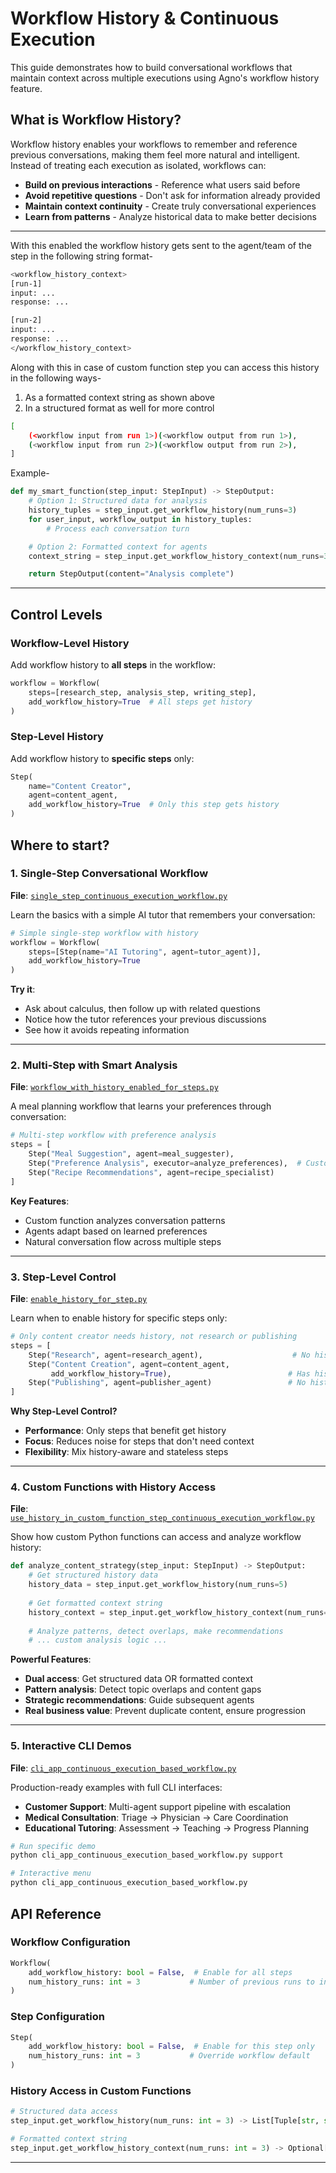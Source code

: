 # Workflow History & Continuous Execution

This guide demonstrates how to build conversational workflows that maintain context across multiple executions using Agno's workflow history feature.

## What is Workflow History?

Workflow history enables your workflows to remember and reference previous conversations, making them feel more natural and intelligent. Instead of treating each execution as isolated, workflows can:

- **Build on previous interactions** - Reference what users said before
- **Avoid repetitive questions** - Don't ask for information already provided
- **Maintain context continuity** - Create truly conversational experiences
- **Learn from patterns** - Analyze historical data to make better decisions

---

With this enabled the workflow history gets sent to the agent/team of the step in the following string format-
```bash
<workflow_history_context>
[run-1]
input: ...
response: ...

[run-2]
input: ...
response: ...
</workflow_history_context>
```

Along with this in case of custom function step you can access this history in the following ways-
1. As a formatted context string as shown above
2. In a structured format as well for more control
```bash
[
    (<workflow input from run 1>)(<workflow output from run 1>),
    (<workflow input from run 2>)(<workflow output from run 2>),
]
```

Example-
```python
def my_smart_function(step_input: StepInput) -> StepOutput:
    # Option 1: Structured data for analysis
    history_tuples = step_input.get_workflow_history(num_runs=3)
    for user_input, workflow_output in history_tuples:
        # Process each conversation turn

    # Option 2: Formatted context for agents  
    context_string = step_input.get_workflow_history_context(num_runs=3)

    return StepOutput(content="Analysis complete")
```

---

## Control Levels

### Workflow-Level History
Add workflow history to **all steps** in the workflow:

```python
workflow = Workflow(
    steps=[research_step, analysis_step, writing_step],
    add_workflow_history=True  # All steps get history
)
```

### Step-Level History
Add workflow history to **specific steps** only:

```python
Step(
    name="Content Creator", 
    agent=content_agent,
    add_workflow_history=True  # Only this step gets history
)
```

## Where to start?

### 1. Single-Step Conversational Workflow
**File**: [`single_step_continuous_execution_workflow.py`](./single_step_continuous_execution_workflow.py)

Learn the basics with a simple AI tutor that remembers your conversation:

```python
# Simple single-step workflow with history
workflow = Workflow(
    steps=[Step(name="AI Tutoring", agent=tutor_agent)],
    add_workflow_history=True
)
```

**Try it**: 
- Ask about calculus, then follow up with related questions
- Notice how the tutor references your previous discussions
- See how it avoids repeating information

---

### 2. Multi-Step with Smart Analysis  
**File**: [`workflow_with_history_enabled_for_steps.py`](./workflow_with_history_enabled_for_steps.py)

A meal planning workflow that learns your preferences through conversation:

```python
# Multi-step workflow with preference analysis
steps = [
    Step("Meal Suggestion", agent=meal_suggester),
    Step("Preference Analysis", executor=analyze_preferences),  # Custom function for analyzing outputs
    Step("Recipe Recommendations", agent=recipe_specialist)
]
```

**Key Features**:
- Custom function analyzes conversation patterns
- Agents adapt based on learned preferences  
- Natural conversation flow across multiple steps

---

### 3. Step-Level Control
**File**: [`enable_history_for_step.py`](./enable_history_for_step.py)

Learn when to enable history for specific steps only:

```python
# Only content creator needs history, not research or publishing
steps = [
    Step("Research", agent=research_agent),                    # No history
    Step("Content Creation", agent=content_agent, 
         add_workflow_history=True),                          # Has history  
    Step("Publishing", agent=publisher_agent)                 # No history
]
```

**Why Step-Level Control?**
- **Performance**: Only steps that benefit get history
- **Focus**: Reduces noise for steps that don't need context
- **Flexibility**: Mix history-aware and stateless steps

---

### 4. Custom Functions with History Access
**File**: [`use_history_in_custom_function_step_continuous_execution_workflow.py`](./use_history_in_custom_function_step_continuous_execution_workflow.py)

Show how custom Python functions can access and analyze workflow history:

```python
def analyze_content_strategy(step_input: StepInput) -> StepOutput:
    # Get structured history data
    history_data = step_input.get_workflow_history(num_runs=5)
    
    # Get formatted context string  
    history_context = step_input.get_workflow_history_context(num_runs=3)
    
    # Analyze patterns, detect overlaps, make recommendations
    # ... custom analysis logic ...
```

**Powerful Features**:
- **Dual access**: Get structured data OR formatted context
- **Pattern analysis**: Detect topic overlaps and content gaps
- **Strategic recommendations**: Guide subsequent agents
- **Real business value**: Prevent duplicate content, ensure progression

---

### 5. Interactive CLI Demos
**File**: [`cli_app_continuous_execution_based_workflow.py`](./cli_app_continuous_execution_based_workflow.py)

Production-ready examples with full CLI interfaces:

- **Customer Support**: Multi-agent support pipeline with escalation
- **Medical Consultation**: Triage → Physician → Care Coordination  
- **Educational Tutoring**: Assessment → Teaching → Progress Planning

```bash
# Run specific demo
python cli_app_continuous_execution_based_workflow.py support

# Interactive menu
python cli_app_continuous_execution_based_workflow.py
```

## API Reference

### Workflow Configuration
```python
Workflow(
    add_workflow_history: bool = False,  # Enable for all steps
    num_history_runs: int = 3           # Number of previous runs to include
)
```

### Step Configuration  
```python
Step(
    add_workflow_history: bool = False,  # Enable for this step only
    num_history_runs: int = 3           # Override workflow default
)
```

### History Access in Custom Functions
```python
# Structured data access
step_input.get_workflow_history(num_runs: int = 3) -> List[Tuple[str, str]]

# Formatted context string
step_input.get_workflow_history_context(num_runs: int = 3) -> Optional[str]
```

--- 